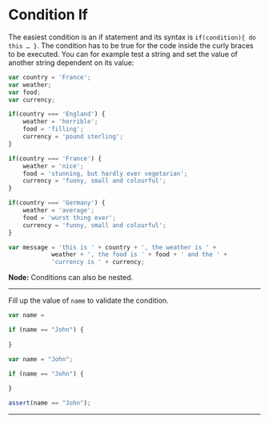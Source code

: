 # Condition If

The easiest condition is an if statement and its syntax is `if(condition){ do this … }`. The condition has to be true for the code inside the curly braces to be executed. You can for example test a string and set the value of another string dependent on its value:

```javascript
var country = 'France';
var weather;
var food;
var currency;

if(country === 'England') {
    weather = 'horrible';
    food = 'filling';
    currency = 'pound sterling';
}

if(country === 'France') {
    weather = 'nice';
    food = 'stunning, but hardly ever vegetarian';
    currency = 'funny, small and colourful';
}

if(country === 'Germany') {
    weather = 'average';
    food = 'wurst thing ever';
    currency = 'funny, small and colourful';
}

var message = 'this is ' + country + ', the weather is ' + 
            weather + ', the food is ' + food + ' and the ' + 
            'currency is ' + currency;
```

**Node:** Conditions can also be nested.

---

Fill up the value of `name` to validate the condition.

```js
var name = 

if (name == "John") {
    
}
```

```js
var name = "John";

if (name == "John") {
    
}
```

```js
assert(name == "John");
```

---